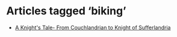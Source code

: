 # Articles tagged ‘biking’

- [A Knight's Tale- From Couchlandrian to Knight of Sufferlandria](../articles/20161020%20A%20Knight's%20Tale-%20From%20Couchlandrian%20to%20Knight%20of%20Sufferlandria.md)
